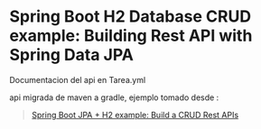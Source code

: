 # Spring Boot H2 Database CRUD example: Building Rest API with Spring Data JPA
Documentacion del api en Tarea.yml

api migrada de maven a gradle, ejemplo tomado desde :
> [Spring Boot JPA + H2 example: Build a CRUD Rest APIs](https://www.bezkoder.com/spring-boot-jpa-h2-example/)


